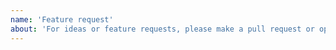 ```yaml
---
name: 'Feature request'
about: 'For ideas or feature requests, please make a pull request or open an issue'
---
```

